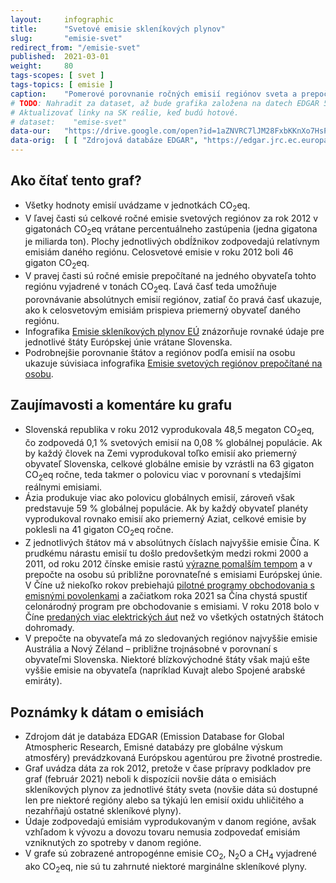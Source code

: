 ```yaml
---
layout:     infographic
title:      "Svetové emisie skleníkových plynov"
slug:       "emisie-svet"
redirect_from: "/emisie-svet"
published:  2021-03-01
weight:     80
tags-scopes: [ svet ]
tags-topics: [ emisie ]
caption:    "Pomerové porovnanie ročných emisií regiónov sveta a prepočet na obyvateľa."
# TODO: Nahradit za dataset, až bude grafika založena na datech EDGAR 5.
# Aktualizovať linky na SK reálie, keď budú hotové.
# dataset:    "emise-svet"
data-our:   "https://drive.google.com/open?id=1aZNVRC7lJM28FxbKKnXo7HsPlyE2RaMbG3KDs8igwec"
data-orig:  [ [ "Zdrojová databáze EDGAR", "https://edgar.jrc.ec.europa.eu/overview.php?v=432_GHG" ] ]
---
```


## Ako čítať tento graf?

* Všetky hodnoty emisií uvádzame v jednotkách <glossary id="co2eq">CO<sub>2</sub>eq</glossary>.
* V ľavej časti sú celkové ročné emisie svetových regiónov za rok 2012 v gigatonách CO<sub>2</sub>eq vrátane percentuálneho zastúpenia (jedna gigatona je miliarda ton). Plochy jednotlivých obdĺžnikov zodpovedajú relatívnym emisiám daného regiónu. Celosvetové emisie v roku 2012 boli 46 gigaton CO<sub>2</sub>eq.
* V pravej časti sú ročné emisie prepočítané na jedného obyvateľa tohto regiónu vyjadrené v tonách CO<sub>2</sub>eq. Ľavá časť teda umožňuje porovnávanie absolútnych emisií regiónov, zatiaľ čo pravá časť ukazuje, ako k celosvetovým emisiám prispieva priemerný obyvateľ daného regiónu.
* Infografika [Emisie skleníkových plynov EÚ](https://faktaoklimatu.cz/infografiky/emise-eu) znázorňuje rovnaké údaje pre jednotlivé štáty Európskej únie vrátane Slovenska.
* Podrobnejšie porovnanie štátov a regiónov podľa emisií na osobu ukazuje súvisiaca infografika [Emisie svetových regiónov prepočítané na osobu](https://faktaoklimatu.cz/infografiky/emise-svet-na-osobu).

## Zaujímavosti a komentáre ku grafu

* Slovenská republika v roku 2012 vyprodukovala 48,5 megaton CO<sub>2</sub>eq, čo zodpovedá 0,1 % svetových emisií na 0,08 % globálnej populácie. Ak by každý človek na Zemi vyprodukoval toľko emisií ako priemerný obyvateľ Slovenska, celkové globálne emisie by vzrástli na 63 gigaton CO<sub>2</sub>eq ročne, teda takmer o polovicu viac v porovnaní s vtedajšími reálnymi emisiami.
* Ázia produkuje viac ako polovicu globálnych emisií, zároveň však predstavuje 59 % globálnej populácie. Ak by každý obyvateľ planéty vyprodukoval rovnako emisií ako priemerný Aziat, celkové emisie by poklesli na 41 gigaton CO<sub>2</sub>eq ročne.
* Z jednotlivých štátov má v absolútnych číslach najvyššie emisie Čína. K prudkému nárastu emisií tu došlo predovšetkým medzi rokmi 2000 a 2011, od roku 2012 čínske emisie rastú [výrazne pomalším tempom](https://unearthed.greenpeace.org/2019/02/28/china-coal-renewable-energy-2018-data-trends/) a v prepočte na osobu sú približne porovnateľné s emisiami Európskej únie. V Číne už niekoľko rokov prebiehajú [pilotné programy obchodovania s emisnými povolenkami](https://www.nytimes.com/interactive/2019/04/02/climate/pricing-carbon-emissions.html) a začiatkom roka 2021 sa Čína chystá spustiť celonárodný program pre obchodovanie s emisiami. V roku 2018 bolo v Číne [predaných viac elektrických áut](https://qz.com/1517557/five-things-to-know-about-chinas-electric-car-boom/) než vo všetkých ostatných štátoch dohromady.
* V prepočte na obyvateľa má zo sledovaných regiónov najvyššie emisie Austrália a Nový Zéland – približne trojnásobné v porovnaní s obyvateľmi Slovenska. Niektoré blízkovýchodné štáty však majú ešte vyššie emisie na obyvateľa (napríklad Kuvajt alebo Spojené arabské emiráty).

## Poznámky k dátam o emisiách

* Zdrojom dát je databáza EDGAR (Emission Database for Global Atmospheric Research, Emisné databázy pre globálne výskum atmosféry) prevádzkovaná Európskou agentúrou pre životné prostredie.
* Graf uvádza dáta za rok 2012, pretože v čase prípravy podkladov pre graf (február 2021) neboli k dispozícii novšie dáta o emisiách skleníkových plynov za jednotlivé štáty sveta (novšie dáta sú dostupné len pre niektoré regióny alebo sa týkajú len emisií oxidu uhličitého a nezahŕňajú ostatné skleníkové plyny).
* Údaje zodpovedajú emisiám vyprodukovaným v danom regióne, avšak vzhľadom k vývozu a dovozu tovaru nemusia zodpovedať emisiám vzniknutých zo spotreby v danom regióne.
* V grafe sú zobrazené <glossary id="antropogennisklenikoveplyny">antropogénne emisie</glossary> CO<sub>2</sub>, N<sub>2</sub>O a CH<sub>4</sub> vyjadrené ako <glossary id="co2eq">CO<sub>2</sub>eq</glossary>, nie sú tu zahrnuté niektoré marginálne skleníkové plyny.
